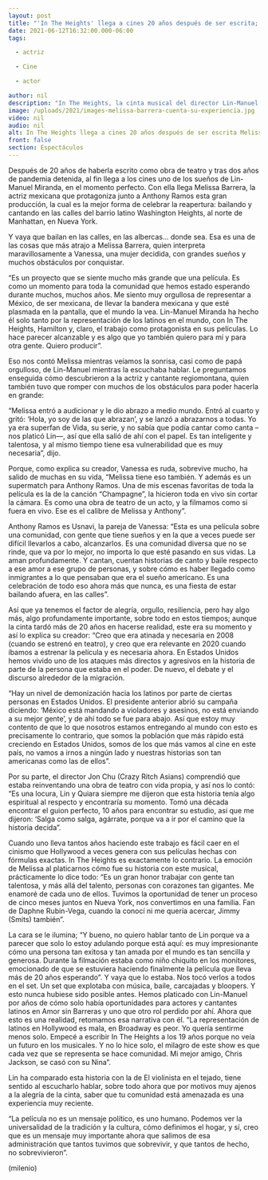 ```yaml
---
layout: post
title: "'In The Heights' llega a cines 20 años después de ser escrita; Melissa Barrera la protagoniza"
date: 2021-06-12T16:32:00.000-06:00
tags:

  - actriz

  - Cine

  - actor

author: nil
description: "In The Heights, la cinta musical del director Lin-Manuel Miranda y Quiara Alegría Hudes, nos trae a la actriz nacida en Monterrey, quien canta, baila, actúa… y le encantan los abrazos, Melissa Barrera. "
image: /uploads/2021/images-melissa-barrera-cuenta-su-experiencia.jpg
video: nil
audio: nil
alt: In The Heights llega a cines 20 años después de ser escrita Melissa Barrera la protagoniza
front: false
section: Espectáculos
---
```


Después de 20 años de haberla escrito como obra de teatro y tras dos años de pandemia detenida, al fin llega a los cines uno de los sueños de Lin-Manuel Miranda, en el momento perfecto. Con ella llega Melissa Barrera, la actriz mexicana que protagoniza junto a Anthony Ramos esta gran producción, la cual es la mejor forma de celebrar la reapertura: bailando y cantando en las calles del barrio latino Washington Heights, al norte de Manhattan, en Nueva York.

Y vaya que bailan en las calles, en las albercas... donde sea. Esa es una de las cosas que más atrajo a Melissa Barrera, quien interpreta maravillosamente a Vanessa, una mujer decidida, con grandes sueños y muchos obstáculos por conquistar.

“Es un proyecto que se siente mucho más grande que una película. Es como un momento para toda la comunidad que hemos estado esperando durante muchos, muchos años. Me siento muy orgullosa de representar a México, de ser mexicana, de llevar la bandera mexicana y que esté plasmada en la pantalla, que el mundo la vea. Lin-Manuel Miranda ha hecho él solo tanto por la representación de los latinos en el mundo, con In The Heights, Hamilton y, claro, el trabajo como protagonista en sus películas. Lo hace parecer alcanzable y es algo que yo también quiero para mí y para otra gente. Quiero producir”.

Eso nos contó Melissa mientras veíamos la sonrisa, casi como de papá orgulloso, de Lin-Manuel mientras la escuchaba hablar. Le preguntamos enseguida cómo descubrieron a la actriz y cantante regiomontana, quien también tuvo que romper con muchos de los obstáculos para poder hacerla en grande:

“Melissa entró a audicionar y le dio abrazo a medio mundo. Entró al cuarto y gritó: ‘Hola, yo soy de las que abrazan’, y se lanzó a abrazarnos a todas. Yo ya era superfan de Vida, su serie, y no sabía que podía cantar como canta –nos platicó Lin—, así que ella salió de ahí con el papel. Es tan inteligente y talentosa, y al mismo tiempo tiene esa vulnerabilidad que es muy necesaria”, dijo.

Porque, como explica su creador, Vanessa es ruda, sobrevive mucho, ha salido de muchas en su vida, “Melissa tiene eso también. Y además es un supermatch para Anthony Ramos. Una de mis escenas favoritas de toda la película es la de la canción “Champagne”, la hicieron toda en vivo sin cortar la cámara. Es como una obra de teatro de un acto, y la filmamos como si fuera en vivo. Ese es el calibre de Melissa y Anthony”.

Anthony Ramos es Usnavi, la pareja de Vanessa: “Esta es una película sobre una comunidad, con gente que tiene sueños y en la que a veces puede ser difícil llevarlos a cabo, alcanzarlos. Es una comunidad diversa que no se rinde, que va por lo mejor, no importa lo que esté pasando en sus vidas. La aman profundamente. Y cantan, cuentan historias de canto y baile respecto a ese amor a ese grupo de personas, y sobre cómo es haber llegado como inmigrantes a lo que pensaban que era el sueño americano. Es una celebración de todo eso ahora más que nunca, es una fiesta de estar bailando afuera, en las calles”.

Así que ya tenemos el factor de alegría, orgullo, resiliencia, pero hay algo más, algo profundamente importante, sobre todo en estos tiempos; aunque la cinta tardó más de 20 años en hacerse realidad, este era su momento y así lo explica su creador: “Creo que era atinada y necesaria en 2008 (cuando se estrenó en teatro), y creo que era relevante en 2020 cuando íbamos a estrenar la película y es necesaria ahora. En Estados Unidos hemos vivido uno de los ataques más directos y agresivos en la historia de parte de la persona que estaba en el poder. De nuevo, el debate y el discurso alrededor de la migración.

“Hay un nivel de demonización hacia los latinos por parte de ciertas personas en Estados Unidos. El presidente anterior abrió su campaña diciendo: ‘México está mandando a violadores y asesinos, no está enviando a su mejor gente’, y de ahí todo se fue para abajo. Así que estoy muy contento de que lo que nosotros estamos entregando al mundo con esto es precisamente lo contrario, que somos la población que más rápido está creciendo en Estados Unidos, somos de los que más vamos al cine en este país, no vamos a irnos a ningún lado y nuestras historias son tan americanas como las de ellos”.

Por su parte, el director Jon Chu (Crazy Ritch Asians) comprendió que estaba reinventando una obra de teatro con vida propia, y así nos lo contó: “Es una locura, Lin y Quiara siempre me dijeron que esta historia tenía algo espiritual al respecto y encontraría su momento. Tomó una década encontrar el guion perfecto, 10 años para encontrar su estudio, así que me dijeron: ‘Salga como salga, agárrate, porque va a ir por el camino que la historia decida”.

Cuando uno lleva tantos años haciendo este trabajo es fácil caer en el cinismo que Hollywood a veces genera con sus películas hechas con fórmulas exactas. In The Heights es exactamente lo contrario. La emoción de Melissa al platicarnos cómo fue su historia con este musical, prácticamente lo dice todo:
 “Es un gran honor trabajar con gente tan talentosa, y más allá del talento, personas con corazones tan gigantes. Me enamoré de cada uno de ellos. Tuvimos la oportunidad de tener un proceso de cinco meses juntos en Nueva York, nos convertimos en una familia. Fan de Daphne Rubin-Vega, cuando la conocí ni me quería acercar, Jimmy (Smits) también”.

La cara se le ilumina; “Y bueno, no quiero hablar tanto de Lin porque va a parecer que solo lo estoy adulando porque está aquí: es muy impresionante cómo una persona tan exitosa y tan amada por el mundo es tan sencilla y generosa. Durante la filmación estaba como niño chiquito en los monitores, emocionado de que se estuviera haciendo finalmente la película que lleva más de 20 años esperando”.
Y vaya que lo estaba. Nos tocó verlos a todos en el set. Un set que explotaba con música, baile, carcajadas y bloopers. Y esto nunca hubiese sido posible antes. Hemos platicado con Lin-Manuel por años de cómo solo había oportunidades para actores y cantantes latinos en Amor sin Barreras y uno que otro rol perdido por ahí. Ahora que esto es una realidad, retomamos esa narrativa con él.
“La representación de latinos en Hollywood es mala, en Broadway es peor. Yo quería sentirme menos solo. Empecé a escribir In The Heights a los 19 años porque no veía un futuro en los musicales. Y no lo hice solo, el milagro de este show es que cada vez que se representa se hace comunidad. Mi mejor amigo, Chris Jackson, se casó con su Nina”.

Lin ha comparado esta historia con la de El violinista en el tejado, tiene sentido al escucharlo hablar, sobre todo ahora que por motivos muy ajenos a la alegría de la cinta, saber que tu comunidad está amenazada es una experiencia muy reciente.

“La película no es un mensaje político, es uno humano. Podemos ver la universalidad de la tradición y la cultura, cómo definimos el hogar, y sí, creo que es un mensaje muy importante ahora que salimos de esa administración que tantos tuvimos que sobrevivir, y que tantos de hecho, no sobrevivieron”.

(milenio)